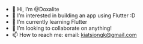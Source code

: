 - 👋 Hi, I’m @Doxalite
- 👀 I’m interested in building an app using Flutter :D
- 🌱 I’m currently learning Flutter
- 💞️ I’m looking to collaborate on anything!
- 📫 How to reach me: email: kiatsiongk@gmail.com

<!---
Doxalite/Doxalite is a ✨ special ✨ repository because its `README.md` (this file) appears on your GitHub profile.
You can click the Preview link to take a look at your changes.
--->
